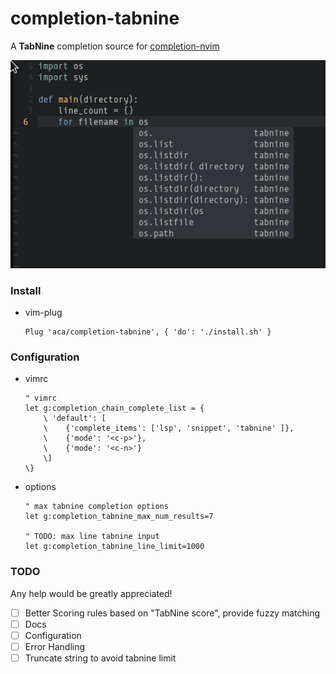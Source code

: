 
completion-tabnine
==================

A **TabNine** completion source for [completion-nvim](https://github.com/haorenW1025/completion-nvim)

![capture](./capture.png)

### Install

- vim-plug
  ```
  Plug 'aca/completion-tabnine', { 'do': './install.sh' }
  ```

### Configuration
- vimrc
  ```
  " vimrc
  let g:completion_chain_complete_list = {
      \ 'default': [
      \    {'complete_items': ['lsp', 'snippet', 'tabnine' ]},
      \    {'mode': '<c-p>'},
      \    {'mode': '<c-n>'}
      \]
  \}
  ```
- options
  ```
  " max tabnine completion options
  let g:completion_tabnine_max_num_results=7

  " TODO: max line tabnine input
  let g:completion_tabnine_line_limit=1000
  ```

### TODO
Any help would be greatly appreciated!

- [ ] Better Scoring rules based on "TabNine score", provide fuzzy matching
- [ ] Docs
- [ ] Configuration
- [ ] Error Handling
- [ ] Truncate string to avoid tabnine limit
